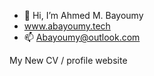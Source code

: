 - 👋 Hi, I’m Ahmed M. Bayoumy
- www.abayoumy.tech
- 📫 Abayoumy@outlook.com

My New CV / profile website
